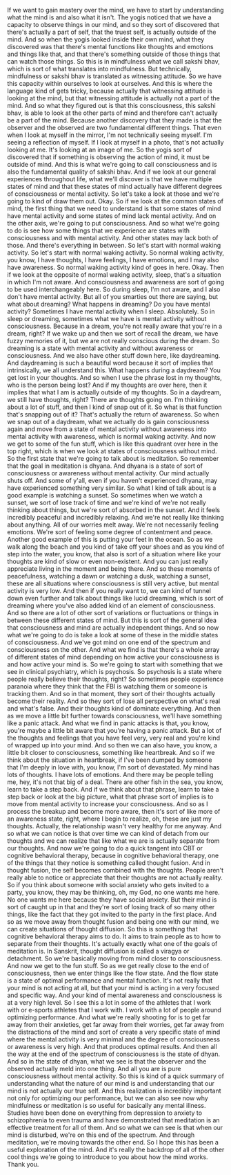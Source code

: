  If we want to gain mastery over the mind, we have to start by understanding what the mind is and also what it isn't. The yogis noticed that we have a capacity to observe things in our mind, and so they sort of discovered that there's actually a part of self, that the truest self, is actually outside of the mind. And so when the yogis looked inside their own mind, what they discovered was that there's mental functions like thoughts and emotions and things like that, and that there's something outside of those things that can watch those things. So this is in mindfulness what we call sakshi bhav, which is sort of what translates into mindfulness. But technically, mindfulness or sakshi bhav is translated as witnessing attitude. So we have this capacity within ourselves to look at ourselves. And this is where the language kind of gets tricky, because actually that witnessing attitude is looking at the mind, but that witnessing attitude is actually not a part of the mind. And so what they figured out is that this consciousness, this sakshi bhav, is able to look at the other parts of mind and therefore can't actually be a part of the mind. Because another discovery that they made is that the observer and the observed are two fundamental different things. That even when I look at myself in the mirror, I'm not technically seeing myself. I'm seeing a reflection of myself. If I look at myself in a photo, that's not actually looking at me. It's looking at an image of me. So the yogis sort of discovered that if something is observing the action of mind, it must be outside of mind. And this is what we're going to call consciousness and is also the fundamental quality of sakshi bhav. And if we look at our general experiences throughout life, what we'll discover is that we have multiple states of mind and that these states of mind actually have different degrees of consciousness or mental activity. So let's take a look at those and we're going to kind of draw them out. Okay. So if we look at the common states of mind, the first thing that we need to understand is that some states of mind have mental activity and some states of mind lack mental activity. And on the other axis, we're going to put consciousness. And so what we're going to do is see how some things that we experience are states with consciousness and with mental activity. And other states may lack both of those. And there's everything in between. So let's start with normal waking activity. So let's start with normal waking activity. So normal waking activity, you know, I have thoughts, I have feelings, I have emotions, and I may also have awareness. So normal waking activity kind of goes in here. Okay. Then if we look at the opposite of normal waking activity, sleep, that's a situation in which I'm not aware. And consciousness and awareness are sort of going to be used interchangeably here. So during sleep, I'm not aware, and I also don't have mental activity. But all of you smarties out there are saying, but what about dreaming? What happens in dreaming? Do you have mental activity? Sometimes I have mental activity when I sleep. Absolutely. So in sleep or dreaming, sometimes what we have is mental activity without consciousness. Because in a dream, you're not really aware that you're in a dream, right? If we wake up and then we sort of recall the dream, we have fuzzy memories of it, but we are not really conscious during the dream. So dreaming is a state with mental activity and without awareness or consciousness. And we also have other stuff down here, like daydreaming. And daydreaming is such a beautiful word because it sort of implies that intrinsically, we all understand this. What happens during a daydream? You get lost in your thoughts. And so when I use the phrase lost in my thoughts, who is the person being lost? And if my thoughts are over here, then it implies that what I am is actually outside of my thoughts. So in a daydream, we still have thoughts, right? There are thoughts going on. I'm thinking about a lot of stuff, and then I kind of snap out of it. So what is that function that's snapping out of it? That's actually the return of awareness. So when we snap out of a daydream, what we actually do is gain consciousness again and move from a state of mental activity without awareness into mental activity with awareness, which is normal waking activity. And now we get to some of the fun stuff, which is like this quadrant over here in the top right, which is when we look at states of consciousness without mind. So the first state that we're going to talk about is meditation. So remember that the goal in meditation is dhyana. And dhyana is a state of sort of consciousness or awareness without mental activity. Our mind actually shuts off. And some of y'all, even if you haven't experienced dhyana, may have experienced something very similar. So what I kind of talk about is a good example is watching a sunset. So sometimes when we watch a sunset, we sort of lose track of time and we're kind of we're not really thinking about things, but we're sort of absorbed in the sunset. And it feels incredibly peaceful and incredibly relaxing. And we're not really like thinking about anything. All of our worries melt away. We're not necessarily feeling emotions. We're sort of feeling some degree of contentment and peace. Another good example of this is putting your feet in the ocean. So as we walk along the beach and you kind of take off your shoes and as you kind of step into the water, you know, that also is sort of a situation where like your thoughts are kind of slow or even non-existent. And you can just really appreciate living in the moment and being there. And so these moments of peacefulness, watching a dawn or watching a dusk, watching a sunset, these are all situations where consciousness is still very active, but mental activity is very low. And then if you really want to, we can kind of tunnel down even further and talk about things like lucid dreaming, which is sort of dreaming where you've also added kind of an element of consciousness. And so there are a lot of other sort of variations or fluctuations or things in between these different states of mind. But this is sort of the general idea that consciousness and mind are actually independent things. And so now what we're going to do is take a look at some of these in the middle states of consciousness. And we've got mind on one end of the spectrum and consciousness on the other. And what we find is that there's a whole array of different states of mind depending on how active your consciousness is and how active your mind is. So we're going to start with something that we see in clinical psychiatry, which is psychosis. So psychosis is a state where people really believe their thoughts, right? So sometimes people experience paranoia where they think that the FBI is watching them or someone is tracking them. And so in that moment, they sort of their thoughts actually become their reality. And so they sort of lose all perspective on what's real and what's false. And their thoughts kind of dominate everything. And then as we move a little bit further towards consciousness, we'll have something like a panic attack. And what we find in panic attacks is that, you know, you're maybe a little bit aware that you're having a panic attack. But a lot of the thoughts and feelings that you have feel very, very real and you're kind of wrapped up into your mind. And so then we can also have, you know, a little bit closer to consciousness, something like heartbreak. And so if we think about the situation in heartbreak, if I've been dumped by someone that I'm deeply in love with, you know, I'm sort of devastated. My mind has lots of thoughts. I have lots of emotions. And there may be people telling me, hey, it's not that big of a deal. There are other fish in the sea, you know, learn to take a step back. And if we think about that phrase, learn to take a step back or look at the big picture, what that phrase sort of implies is to move from mental activity to increase your consciousness. And so as I process the breakup and become more aware, then it's sort of like more of an awareness state, right, where I begin to realize, oh, these are just my thoughts. Actually, the relationship wasn't very healthy for me anyway. And so what we can notice is that over time we can kind of detach from our thoughts and we can realize that like what we are is actually separate from our thoughts. And now we're going to do a quick tangent into CBT or cognitive behavioral therapy, because in cognitive behavioral therapy, one of the things that they notice is something called thought fusion. And in thought fusion, the self becomes combined with the thoughts. People aren't really able to notice or appreciate that their thoughts are not actually reality. So if you think about someone with social anxiety who gets invited to a party, you know, they may be thinking, oh, my God, no one wants me here. No one wants me here because they have social anxiety. But their mind is sort of caught up in that and they're sort of losing track of so many other things, like the fact that they got invited to the party in the first place. And so as we move away from thought fusion and being one with our mind, we can create situations of thought diffusion. So this is something that cognitive behavioral therapy aims to do. It aims to train people as to how to separate from their thoughts. It's actually exactly what one of the goals of meditation is. In Sanskrit, thought diffusion is called a viragya or detachment. So we're basically moving from mind closer to consciousness. And now we get to the fun stuff. So as we get really close to the end of consciousness, then we enter things like the flow state. And the flow state is a state of optimal performance and mental function. It's not really that your mind is not acting at all, but that your mind is acting in a very focused and specific way. And your kind of mental awareness and consciousness is at a very high level. So I see this a lot in some of the athletes that I work with or e-sports athletes that I work with. I work with a lot of people around optimizing performance. And what we're really shooting for is to get far away from their anxieties, get far away from their worries, get far away from the distractions of the mind and sort of create a very specific state of mind where the mental activity is very minimal and the degree of consciousness or awareness is very high. And that produces optimal results. And then all the way at the end of the spectrum of consciousness is the state of dhyan. And so in the state of dhyan, what we see is that the observer and the observed actually meld into one thing. And all you are is pure consciousness without mental activity. So this is kind of a quick summary of understanding what the nature of our mind is and understanding that our mind is not actually our true self. And this realization is incredibly important not only for optimizing our performance, but we can also see now why mindfulness or meditation is so useful for basically any mental illness. Studies have been done on everything from depression to anxiety to schizophrenia to even trauma and have demonstrated that meditation is an effective treatment for all of them. And so what we can see is that when our mind is disturbed, we're on this end of the spectrum. And through meditation, we're moving towards the other end. So I hope this has been a useful exploration of the mind. And it's really the backdrop of all of the other cool things we're going to introduce to you about how the mind works. Thank you.